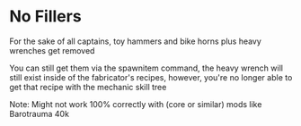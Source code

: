 # No Fillers
For the sake of all captains, toy hammers and bike horns plus heavy wrenches get removed

You can still get them via the spawnitem command, the heavy wrench will still exist inside of the fabricator's recipes, however, you're no longer able to get that recipe with the mechanic skill tree

Note: Might not work 100% correctly with (core or similar) mods like Barotrauma 40k
